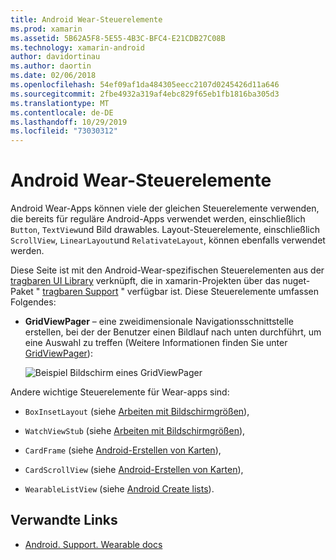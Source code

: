 ```yaml
---
title: Android Wear-Steuerelemente
ms.prod: xamarin
ms.assetid: 5B62A5F8-5E55-4B3C-BFC4-E21CDB27C08B
ms.technology: xamarin-android
author: davidortinau
ms.author: daortin
ms.date: 02/06/2018
ms.openlocfilehash: 54ef09af1da484305eecc2107d0245426d11a646
ms.sourcegitcommit: 2fbe4932a319af4ebc829f65eb1fb1816ba305d3
ms.translationtype: MT
ms.contentlocale: de-DE
ms.lasthandoff: 10/29/2019
ms.locfileid: "73030312"
---
```

# <a name="android-wear-controls"></a>Android Wear-Steuerelemente

Android Wear-Apps können viele der gleichen Steuerelemente verwenden, die bereits für reguläre Android-Apps verwendet werden, einschließlich `Button`, `TextView`und Bild drawables. Layout-Steuerelemente, einschließlich `ScrollView`, `LinearLayout`und `RelativateLayout`, können ebenfalls verwendet werden.

Diese Seite ist mit den Android-Wear-spezifischen Steuerelementen aus der [tragbaren UI Library](https://developer.android.com/training/wearables/apps/layouts.html#UiLibrary) verknüpft, die in xamarin-Projekten über das nuget-Paket " [tragbaren Support](https://www.nuget.org/packages/Xamarin.Android.Wear/) " verfügbar ist. Diese Steuerelemente umfassen Folgendes:

- **GridViewPager** &ndash; eine zweidimensionale Navigationsschnittstelle erstellen, bei der der Benutzer einen Bildlauf nach unten durchführt, um eine Auswahl zu treffen (Weitere Informationen finden Sie unter [GridViewPager](~/android/wear/user-interface/controls/gridviewpager.md)):

    ![Beispiel Bildschirm eines GridViewPager](images/gridviewpager.png)

Andere wichtige Steuerelemente für Wear-apps sind:

- `BoxInsetLayout` (siehe [Arbeiten mit Bildschirmgrößen](~/android/wear/screen-sizes.md)),

- `WatchViewStub` (siehe [Arbeiten mit Bildschirmgrößen](~/android/wear/screen-sizes.md)),

- `CardFrame` (siehe [Android-Erstellen von Karten](https://developer.android.com/training/wearables/ui/cards.html)),

- `CardScrollView` (siehe [Android-Erstellen von Karten](https://developer.android.com/training/wearables/ui/cards.html)),

- `WearableListView` (siehe [Android Create lists](https://developer.android.com/training/wearables/ui/lists.html)).

## <a name="related-links"></a>Verwandte Links

- [Android. Support. Wearable docs](https://developer.android.com/reference/android/support/wearable/view/package-summary.html)
